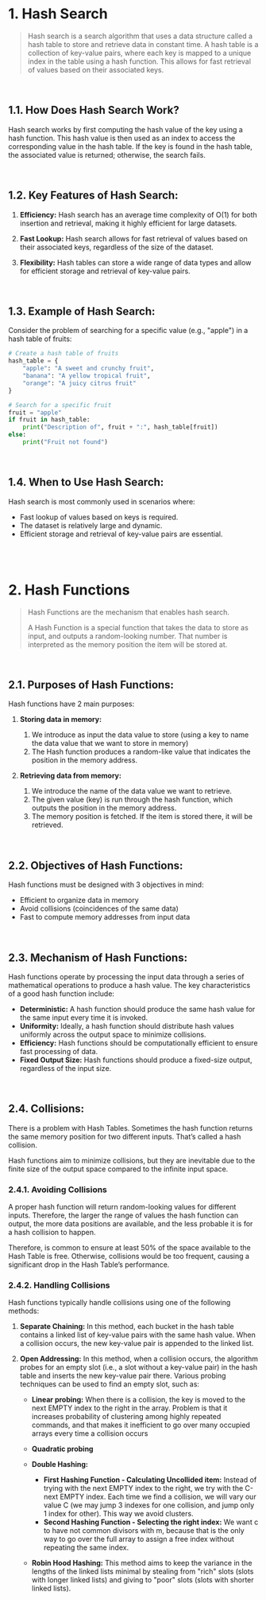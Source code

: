 # 1. Hash Search

> Hash search is a search algorithm that uses a data structure called a hash table to store and retrieve data in constant time. A hash table is a collection of key-value pairs, where each key is mapped to a unique index in the table using a hash function. This allows for fast retrieval of values based on their associated keys.

<br/>


## 1.1. How Does Hash Search Work?

Hash search works by first computing the hash value of the key using a hash function. This hash value is then used as an index to access the corresponding value in the hash table. If the key is found in the hash table, the associated value is returned; otherwise, the search fails.

<br/>


## 1.2. Key Features of Hash Search:

1. **Efficiency:** Hash search has an average time complexity of O(1) for both insertion and retrieval, making it highly efficient for large datasets.

2. **Fast Lookup:** Hash search allows for fast retrieval of values based on their associated keys, regardless of the size of the dataset.

3. **Flexibility:** Hash tables can store a wide range of data types and allow for efficient storage and retrieval of key-value pairs.

<br/>


## 1.3. Example of Hash Search:

Consider the problem of searching for a specific value (e.g., "apple") in a hash table of fruits:

```python
# Create a hash table of fruits
hash_table = {
    "apple": "A sweet and crunchy fruit",
    "banana": "A yellow tropical fruit",
    "orange": "A juicy citrus fruit"
}

# Search for a specific fruit
fruit = "apple"
if fruit in hash_table:
    print("Description of", fruit + ":", hash_table[fruit])
else:
    print("Fruit not found")
```
<br/>


## 1.4. When to Use Hash Search:
Hash search is most commonly used in scenarios where:

* Fast lookup of values based on keys is required.
* The dataset is relatively large and dynamic.
* Efficient storage and retrieval of key-value pairs are essential.

<br/>

<br/>



# 2. Hash Functions

> Hash Functions are the mechanism that enables hash search.
> 
> A Hash Function is a special function that takes the data to store as input, and outputs a random-looking number. That number is interpreted as the memory position the item will be stored at.

<br/>


## 2.1. Purposes of Hash Functions:

Hash functions have 2 main purposes:

1. **Storing data in memory:**
   1) We introduce as input the data value to store (using a key to name the data value that we want to store in memory)
   2) The Hash function produces a random-like value that indicates the position in the memory address. 

3. **Retrieving data from memory:**
   1) We introduce the name of the data value we want to retrieve.
   2) The given value (key) is run through the hash function, which outputs the position in the memory address.
   3) The memory position is fetched. If the item is stored there, it will be retrieved.


<br/>


## 2.2. Objectives of Hash Functions:

Hash functions must be designed with 3 objectives in mind:

- Efficient to organize data in memory
- Avoid collisions (coincidences of the same data)
- Fast to compute memory addresses from input data

<br/>



## 2.3. Mechanism of Hash Functions:

Hash functions operate by processing the input data through a series of mathematical operations to produce a hash value. The key characteristics of a good hash function include:

- **Deterministic:** A hash function should produce the same hash value for the same input every time it is invoked.
- **Uniformity:** Ideally, a hash function should distribute hash values uniformly across the output space to minimize collisions.
- **Efficiency:** Hash functions should be computationally efficient to ensure fast processing of data.
- **Fixed Output Size:** Hash functions should produce a fixed-size output, regardless of the input size.

<br/>


## 2.4. Collisions:

There is a problem with Hash Tables. Sometimes the hash function returns the same memory position for two different inputs. That’s called a hash collision. 

Hash functions aim to minimize collisions, but they are inevitable due to the finite size of the output space compared to the infinite input space. 

### 2.4.1. Avoiding Collisions
A proper hash function will return random-looking values for different inputs. Therefore, the larger the range of values the hash function can output, the more data positions are available, and the less probable it is for a hash collision to happen.

Therefore, is common to ensure at least 50% of the space available to the Hash Table is free. Otherwise, collisions would be too frequent, causing a significant drop in the Hash Table’s performance.


### 2.4.2. Handling Collisions
Hash functions typically handle collisions using one of the following methods:

1. **Separate Chaining:** In this method, each bucket in the hash table contains a linked list of key-value pairs with the same hash value. When a collision occurs, the new key-value pair is appended to the linked list.

2. **Open Addressing:** In this method, when a collision occurs, the algorithm probes for an empty slot (i.e., a slot without a key-value pair) in the hash table and inserts the new key-value pair there. Various probing techniques can be used to find an empty slot, such as:
    * **Linear probing:** When there is a collision, the key is moved to the next EMPTY index to the right in the array. Problem is that it increases probability of clustering among highly repeated commands, and that makes it inefficient to go over many occupied arrays every time a collision occurs
    * **Quadratic probing** 
    * **Double Hashing:**
        * **First Hashing Function - Calculating Uncollided item:** Instead of trying with the next EMPTY index to the right, we try with the C-next EMPTY index. Each time we find a collision, we will vary our value C (we may jump 3 indexes for one collision, and jump only 1 index for other). This way we avoid clusters.
        * **Second Hashing Function - Selecting the right index:** We want c to have not common divisors with m, because that is the only way to go over the full array to assign a free index without repeating the same index. 

    * **Robin Hood Hashing:** This method aims to keep the variance in the lengths of the linked lists minimal by stealing from "rich" slots (slots with longer linked lists) and giving to "poor" slots (slots with shorter linked lists).

